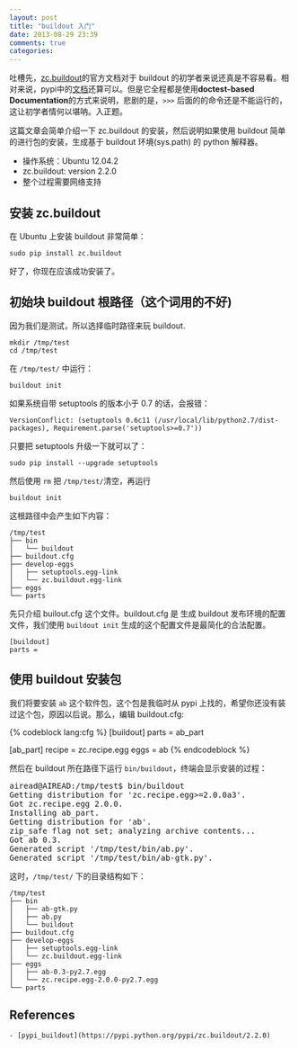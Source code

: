 ```yaml
---
layout: post
title: "buildout 入门"
date: 2013-08-29 23:39
comments: true
categories: 
---
```


吐槽先，[zc.buildout](http://www.buildout.org/en/latest/)的官方文档对于 buildout 的初学者来说还真是不容易看。相对来说，pypi中的[文档](https://pypi.python.org/pypi/zc.buildout/2.2.0)还算可以。但是它全程都是使用**doctest-based Documentation**的方式来说明，悲剧的是，`>>>` 后面的的命令还是不能运行的，这让初学者情何以堪呐。入正题。

这篇文章会简单介绍一下 zc.buildout 的安装，然后说明如果使用 buildout 简单的进行包的安装，生成基于 buildout 环境(sys.path) 的 python 解释器。
<!-- more -->

- 操作系统：Ubuntu 12.04.2
- zc.buildout: version 2.2.0
- 整个过程需要网络支持


## 安装 zc.buildout
在 Ubuntu 上安装 buildout 非常简单：

`sudo pip install zc.buildout`

好了，你现在应该成功安装了。

## 初始块 buildout 根路径（这个词用的不好)
因为我们是测试，所以选择临时路径来玩 buildout.

```
mkdir /tmp/test
cd /tmp/test
```

在 `/tmp/test/` 中运行：

`buildout init`

如果系统自带 setuptools 的版本小于 0.7 的话，会报错：

`VersionConflict: (setuptools 0.6c11 (/usr/local/lib/python2.7/dist-packages), Requirement.parse('setuptools>=0.7'))`

只要把 setuptools 升级一下就可以了：

`sudo pip install --upgrade setuptools`

然后使用 `rm` 把 `/tmp/test/`清空，再运行

`buildout init`

这根路径中会产生如下内容：

```
/tmp/test
├── bin
│   └── buildout
├── buildout.cfg
├── develop-eggs
│   ├── setuptools.egg-link
│   └── zc.buildout.egg-link
├── eggs
└── parts
```

先只介绍 builout.cfg 这个文件。buildout.cfg 是 生成 buildout 发布环境的配置文件，我们使用 `buildout init` 生成的这个配置文件是最简化的合法配置。

```
[buildout]
parts =
```

## 使用 buildout 安装包
我们将要安装 `ab` 这个软件包，这个包是我临时从 pypi 上找的，希望你还没有装过这个包，原因以后说。那么，编辑 buildout.cfg:

{% codeblock lang:cfg %}
[buildout]
parts = ab_part

[ab_part]
recipe = zc.recipe.egg
eggs = ab
{% endcodeblock %}

然后在 buildout 所在路径下运行 `bin/buildout`，终端会显示安装的过程：

<pre>
airead@AIREAD:/tmp/test$ bin/buildout 
Getting distribution for 'zc.recipe.egg>=2.0.0a3'.
Got zc.recipe.egg 2.0.0.
Installing ab_part.
Getting distribution for 'ab'.
zip_safe flag not set; analyzing archive contents...
Got ab 0.3.
Generated script '/tmp/test/bin/ab.py'.
Generated script '/tmp/test/bin/ab-gtk.py'.
</pre>

这时，`/tmp/test/` 下的目录结构如下：

```
/tmp/test
├── bin
│   ├── ab-gtk.py
│   ├── ab.py
│   └── buildout
├── buildout.cfg
├── develop-eggs
│   ├── setuptools.egg-link
│   └── zc.buildout.egg-link
├── eggs
│   ├── ab-0.3-py2.7.egg
│   └── zc.recipe.egg-2.0.0-py2.7.egg
└── parts
```

## References
    - [pypi_buildout](https://pypi.python.org/pypi/zc.buildout/2.2.0)

